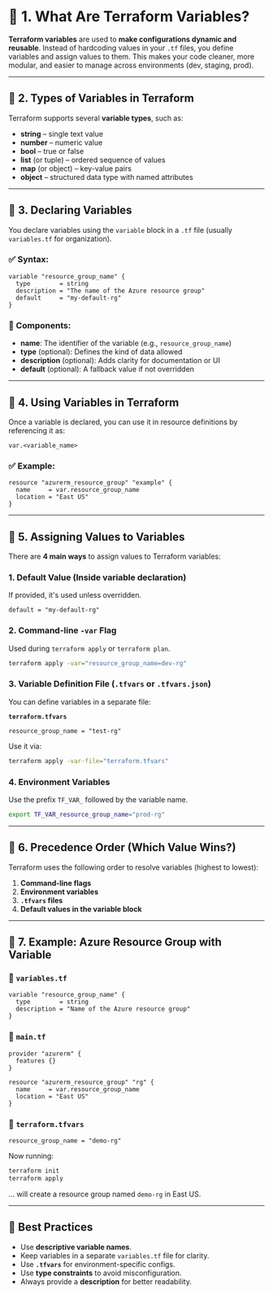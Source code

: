 # 🔶 1. What Are Terraform Variables?

**Terraform variables** are used to **make configurations dynamic and reusable**. Instead of hardcoding values in your `.tf` files, you define variables and assign values to them. This makes your code cleaner, more modular, and easier to manage across environments (dev, staging, prod).

---

## 🔷 2. Types of Variables in Terraform

Terraform supports several **variable types**, such as:

- **string** – single text value
- **number** – numeric value
- **bool** – true or false
- **list** (or tuple) – ordered sequence of values
- **map** (or object) – key-value pairs
- **object** – structured data type with named attributes

---

## 🔶 3. Declaring Variables

You declare variables using the `variable` block in a `.tf` file (usually `variables.tf` for organization).

### ✅ Syntax:
```hcl
variable "resource_group_name" {
  type        = string
  description = "The name of the Azure resource group"
  default     = "my-default-rg"
}
```

### 🔹 Components:
- **name**: The identifier of the variable (e.g., `resource_group_name`)
- **type** (optional): Defines the kind of data allowed
- **description** (optional): Adds clarity for documentation or UI
- **default** (optional): A fallback value if not overridden

---

## 🔷 4. Using Variables in Terraform

Once a variable is declared, you can use it in resource definitions by referencing it as:

```hcl
var.<variable_name>
```

### ✅ Example:
```hcl
resource "azurerm_resource_group" "example" {
  name     = var.resource_group_name
  location = "East US"
}
```

---

## 🔶 5. Assigning Values to Variables

There are **4 main ways** to assign values to Terraform variables:

### 1. **Default Value** (Inside variable declaration)
If provided, it's used unless overridden.

```hcl
default = "my-default-rg"
```

### 2. **Command-line `-var` Flag**
Used during `terraform apply` or `terraform plan`.

```bash
terraform apply -var="resource_group_name=dev-rg"
```

### 3. **Variable Definition File (`.tfvars` or `.tfvars.json`)**
You can define variables in a separate file:

**`terraform.tfvars`**
```hcl
resource_group_name = "test-rg"
```

Use it via:
```bash
terraform apply -var-file="terraform.tfvars"
```

### 4. **Environment Variables**
Use the prefix `TF_VAR_` followed by the variable name.

```bash
export TF_VAR_resource_group_name="prod-rg"
```

---

## 🔷 6. Precedence Order (Which Value Wins?)

Terraform uses the following order to resolve variables (highest to lowest):

1. **Command-line flags**
2. **Environment variables**
3. **`.tfvars` files**
4. **Default values in the variable block**

---

## 🔶 7. Example: Azure Resource Group with Variable

### 📁 `variables.tf`
```hcl
variable "resource_group_name" {
  type        = string
  description = "Name of the Azure resource group"
}
```

### 📁 `main.tf`
```hcl
provider "azurerm" {
  features {}
}

resource "azurerm_resource_group" "rg" {
  name     = var.resource_group_name
  location = "East US"
}
```

### 📁 `terraform.tfvars`
```hcl
resource_group_name = "demo-rg"
```

Now running:
```bash
terraform init
terraform apply
```
… will create a resource group named `demo-rg` in East US.

---

## 🧠 Best Practices

- Use **descriptive variable names**.
- Keep variables in a separate `variables.tf` file for clarity.
- Use **`.tfvars`** for environment-specific configs.
- Use **type constraints** to avoid misconfiguration.
- Always provide a **description** for better readability.

